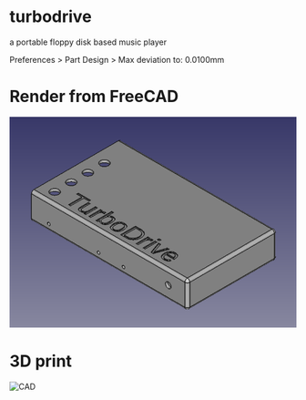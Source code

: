 # turbodrive

a portable floppy disk based music player

Preferences > Part Design > Max deviation to: 0.0100mm

# Render from FreeCAD

![CAD](/images/cad.png)

# 3D print

![CAD](/images/print.png)

